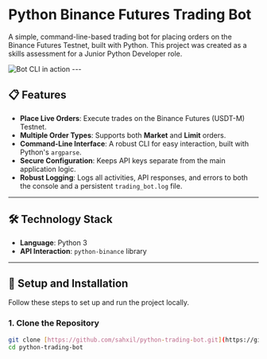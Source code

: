 # Python Binance Futures Trading Bot

A simple, command-line-based trading bot for placing orders on the Binance Futures Testnet, built with Python. This project was created as a skills assessment for a Junior Python Developer role.

![Bot CLI in action](https://i.imgur.com/your-image-url.png) ---

## 📋 Features

- **Place Live Orders**: Execute trades on the Binance Futures (USDT-M) Testnet.
- **Multiple Order Types**: Supports both **Market** and **Limit** orders.
- **Command-Line Interface**: A robust CLI for easy interaction, built with Python's `argparse`.
- **Secure Configuration**: Keeps API keys separate from the main application logic.
- **Robust Logging**: Logs all activities, API responses, and errors to both the console and a persistent `trading_bot.log` file.

---

## 🛠️ Technology Stack

- **Language**: Python 3
- **API Interaction**: `python-binance` library

---

## 🚀 Setup and Installation

Follow these steps to set up and run the project locally.

### 1. Clone the Repository

```bash
git clone [https://github.com/sahxil/python-trading-bot.git](https://github.com/sahxil/python-trading-bot.git)
cd python-trading-bot
```
